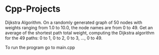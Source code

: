 # Cpp-Projects

Dijkstra Algorithm.
On a randomly generated graph of 50 nodes with weights ranging from 1.0 to 10.0,
the node names are from 0 to 49.
Get an average of the shortest path total weight, computing the Dijkstra algorithm for the 49 paths:
0 to 1, 0 to 2, 0 to 3, …, 0 to 49.

To run the program go to main.cpp

